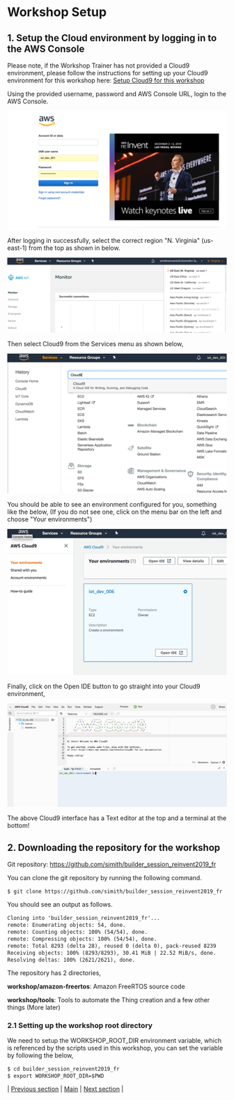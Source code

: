 # Workshop Setup

## 1. Setup the Cloud environment by logging in to the AWS Console

Please note, if the Workshop Trainer has not provided a Cloud9 environment, please follow the instructions for setting up your Cloud9 environment for this workshop here: [Setup Cloud9 for this workshop](./Setup_Cloud9_for_workshop.md)

Using the provided username, password and AWS Console URL, login to the AWS Console.

![Console](ws_console_login.png?raw=true)

After logging in successfully, select the correct region "N. Virginia" (us-east-1) from the top as shown in below.

![Select Region](ws_select_us_east_1.png?raw=true)

Then select Cloud9 from the Services menu as shown below,

![Select Cloud9](ws_select_cloud9.png?raw=true)

You should be able to see an environment configured for you, something like the below, (If you do not see one, click on the menu bar on the left and choose "Your environments")

![Cloud9 Console](ws_cloud_9_console.png?raw=true)

Finally, click on the Open IDE button to go straight into your Cloud9 environment,

![Open Cloud9](ws_cloud9_interface.png?raw=true)

The above Cloud9 interface has a Text editor at the top and a terminal at the bottom!

## 2. Downloading the repository for the workshop

Git repository: https://github.com/simith/builder_session_reinvent2019_fr

You can clone the git repository by running the following command.

```
$ git clone https://github.com/simith/builder_session_reinvent2019_fr
```

You should see an output as follows.

```
Cloning into 'builder_session_reinvent2019_fr'...
remote: Enumerating objects: 54, done.
remote: Counting objects: 100% (54/54), done.
remote: Compressing objects: 100% (54/54), done.
remote: Total 8293 (delta 28), reused 0 (delta 0), pack-reused 8239
Receiving objects: 100% (8293/8293), 30.41 MiB | 22.52 MiB/s, done.
Resolving deltas: 100% (2621/2621), done.
```

The repository has 2 directories,

**workshop/amazon-freertos**: Amazon FreeRTOS source code

**workshop/tools**: Tools to automate the Thing creation and a few other things (More later)

### 2.1 Setting up the workshop root directory

We need to setup the WORKSHOP_ROOT_DIR environment variable, which is referenced by the scripts used in this workshop, you can set the variable by following the below,

```
$ cd builder_session_reinvent2019_fr
$ export WORKSHOP_ROOT_DIR=$PWD
```

| [Previous section](../READ.md) | [Main](../README.md) | [Next section](./02_AWS_IOT_SETUP.md) |
